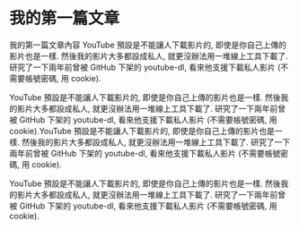 # 我的第一篇文章

我的第一篇文章內容
YouTube 預設是不能讓人下載影片的, 即使是你自己上傳的影片也是一樣. 然後我的影片大多都設成私人, 就更沒辦法用一堆線上工具下載了. 研究了一下兩年前曾被 GitHub 下架的 youtube-dl, 看來他支援下載私人影片 (不需要帳號密碼, 用 cookie).

YouTube 預設是不能讓人下載影片的, 即使是你自己上傳的影片也是一樣. 然後我的影片大多都設成私人, 就更沒辦法用一堆線上工具下載了. 研究了一下兩年前曾被 GitHub 下架的 youtube-dl, 看來他支援下載私人影片 (不需要帳號密碼, 用 cookie).YouTube 預設是不能讓人下載影片的, 即使是你自己上傳的影片也是一樣. 然後我的影片大多都設成私人, 就更沒辦法用一堆線上工具下載了. 研究了一下兩年前曾被 GitHub 下架的 youtube-dl, 看來他支援下載私人影片 (不需要帳號密碼, 用 cookie).

YouTube 預設是不能讓人下載影片的, 即使是你自己上傳的影片也是一樣. 然後我的影片大多都設成私人, 就更沒辦法用一堆線上工具下載了. 研究了一下兩年前曾被 GitHub 下架的 youtube-dl, 看來他支援下載私人影片 (不需要帳號密碼, 用 cookie).
